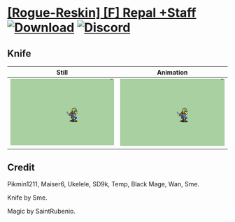 # [\[Rogue-Reskin\] \[F\] Repal +Staff](./) [![Download](https://img.shields.io/badge/Download--red?style=social&logo=github)](https://minhaskamal.github.io/DownGit/#/home?url=https://github.com/Klokinator/FE-Repo/tree/main/Battle%20Animations%2FInfantry%20-%20(Swd)%20Thieves%2C%20Rogues%2C%20Assassins%2F%5BRogue-Reskin%5D%20%5BF%5D%20Repal%20%2BStaff%2F1.%20Knife) [![Discord](https://img.shields.io/badge/Discord--blue?style=social&logo=discord)](https://discord.gg/C7VNGnyTPA)

## Knife

| Still | Animation |
| :---: | :-------: |
| ![Knife still](./Knife_000.png) | ![Knife](./Knife.gif) |

## Credit

Pikmin1211, Maiser6, Ukelele, SD9k, Temp, Black Mage, Wan, Sme.

Knife by Sme.

Magic by SaintRubenio.
